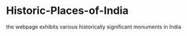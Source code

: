 # Historic-Places-of-India
the webpage exhibits various historically significant monuments in India
